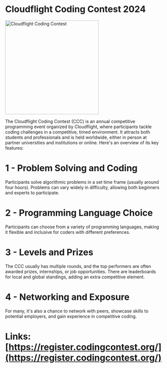 # Cloudflight Coding Contest 2024

<img src="https://www.cloudflight.io/app/uploads/2022/02/ccc_event-homepage-header-920x920.jpg" alt="Cloudflight Coding Contest" width="300" />

The Cloudflight Coding Contest (CCC) is an annual competitive programming event organized by Cloudflight, where participants tackle coding challenges in a competitive, timed environment. It attracts both students and professionals and is held worldwide, either in person at partner universities and institutions or online. Here's an overview of its key features:

# 1 - Problem Solving and Coding
Participants solve algorithmic problems in a set time frame (usually around four hours). Problems can vary widely in difficulty, allowing both beginners and experts to participate.

# 2 - Programming Language Choice
Participants can choose from a variety of programming languages, making it flexible and inclusive for coders with different preferences.

# 3 - Levels and Prizes
The CCC usually has multiple rounds, and the top performers are often awarded prizes, internships, or job opportunities. There are leaderboards for local and global standings, adding an extra competitive element.

# 4 - Networking and Exposure
For many, it's also a chance to network with peers, showcase skills to potential employers, and gain experience in competitive coding.

# Links: [https://register.codingcontest.org/](https://register.codingcontest.org/)
